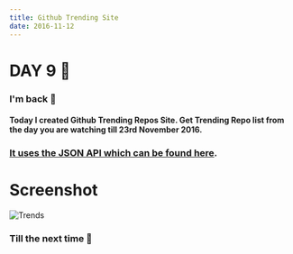 ```yaml
---
title: Github Trending Site
date: 2016-11-12
---
```


# DAY 9 👾 

### I'm back 💙

#### Today I created Github Trending Repos Site. Get Trending Repo list from the day you are watching till 23rd November 2016. 

### [It uses the JSON API which can be found here](https://github.com/deadcoder0904/github-trending-json-api).

# Screenshot

![Trends](http://imgur.com/ilNCm5p.png)

### Till the next time 👻 